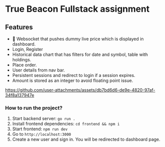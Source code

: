 # True Beacon Fullstack assignment

## Features
- 🥇 Websocket that pushes dummy live price which is displayed in dashboard. 
- Login, Register
- Historical data chart that has filters for date and symbol, table with holdings.
- Place order.
- User details from nav bar.
- Persistent sessions and redirect to login if a session expires.
- Amount is stored as an integer to avoid floating point issue.



https://github.com/user-attachments/assets/db7bd6d6-de9e-4820-97af-34f8a137947e


### How to run the project?


1. Start backend server: `go run .`
2. Install frontend dependencies: `cd frontend && npm i`
3. Start frontend: `npm run dev`
4. Go to `http://localhost:3000`
5. Create a new user and sign in. You will be redirected to dashboard page.

